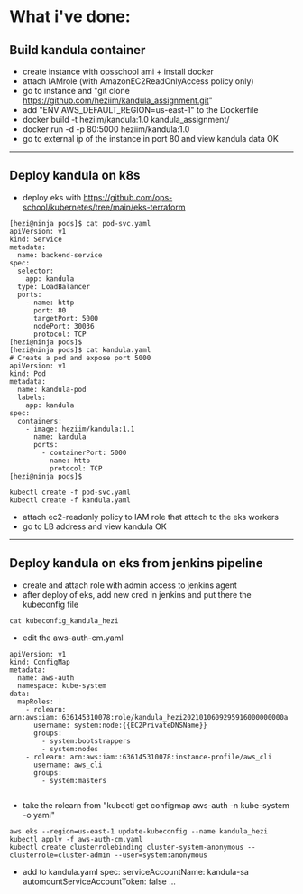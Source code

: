 # What i've done:

## Build kandula container
* create instance with opsschool ami + install docker
* attach IAMrole (with AmazonEC2ReadOnlyAccess policy only)
* go to instance and "git clone https://github.com/heziim/kandula_assignment.git"
* add "ENV AWS_DEFAULT_REGION=us-east-1" to the Dockerfile
* docker build -t heziim/kandula:1.0 kandula_assignment/
* docker run -d -p 80:5000 heziim/kandula:1.0
* go to external ip of the instance in port 80 and view kandula data OK
---
## Deploy kandula on k8s
* deploy eks with https://github.com/ops-school/kubernetes/tree/main/eks-terraform
```
[hezi@ninja pods]$ cat pod-svc.yaml
apiVersion: v1
kind: Service
metadata:
  name: backend-service
spec:
  selector:
    app: kandula
  type: LoadBalancer
  ports:
    - name: http
      port: 80
      targetPort: 5000
      nodePort: 30036
      protocol: TCP
[hezi@ninja pods]$
[hezi@ninja pods]$ cat kandula.yaml
# Create a pod and expose port 5000
apiVersion: v1
kind: Pod
metadata:
  name: kandula-pod
  labels:
    app: kandula
spec:
  containers:
    - image: heziim/kandula:1.1
      name: kandula
      ports:
        - containerPort: 5000
          name: http
          protocol: TCP
[hezi@ninja pods]$
```
```
kubectl create -f pod-svc.yaml
kubectl create -f kandula.yaml
```
* attach ec2-readonly policy to IAM role that attach to the eks workers
* go to LB address and view kandula OK



---
## Deploy kandula on eks from jenkins pipeline

* create and attach role with admin access to jenkins agent
* after deploy of eks, add new cred in jenkins and put there the kubeconfig file 
```
cat kubeconfig_kandula_hezi
```
* edit the aws-auth-cm.yaml
```
apiVersion: v1
kind: ConfigMap
metadata:
  name: aws-auth
  namespace: kube-system
data:
  mapRoles: |
    - rolearn: arn:aws:iam::636145310078:role/kandula_hezi2021010609295916000000000a
      username: system:node:{{EC2PrivateDNSName}}
      groups:
        - system:bootstrappers
        - system:nodes
    - rolearn: arn:aws:iam::636145310078:instance-profile/aws_cli
      username: aws_cli
      groups:
        - system:masters
        
```
* take the rolearn from "kubectl get configmap aws-auth -n kube-system -o yaml"
```
aws eks --region=us-east-1 update-kubeconfig --name kandula_hezi
kubectl apply -f aws-auth-cm.yaml
kubectl create clusterrolebinding cluster-system-anonymous --clusterrole=cluster-admin --user=system:anonymous
```

* add to kandula.yaml
spec:
  serviceAccountName: kandula-sa
  automountServiceAccountToken: false
  ...

